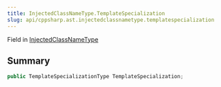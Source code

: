 ```yaml
---
title: InjectedClassNameType.TemplateSpecialization
slug: api/cppsharp.ast.injectedclassnametype.templatespecialization
---
```

Field in [InjectedClassNameType](/api/cppsharp/ast/injectedclassnametype)

## Summary



```csharp
public TemplateSpecializationType TemplateSpecialization;
```


